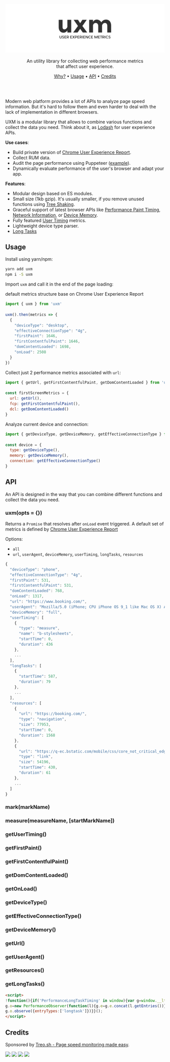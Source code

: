 <p align="center">
  <img src="./docs/logo.png" />
</p>

<p align="center">
  An utility library for collecting web performance metrics<br />
  that affect user experience.
</p>

<p align="center">
  <a href="#">Why?</a> • <a href="#example">Usage</a> • <a href="#api">API</a> • <a href="#credits">Credits</a>
</p>

<br/>
<br/>

Modern web platform provides a lot of APIs to analyze page speed information.
But it's hard to follow them and even harder to deal with the lack of implementation in different browsers.

UXM is a modular library that allows to combine various functions and collect the data you need. Think about it, as [Lodash](https://lodash.com/) for user experience APIs.

**Use cases**:

* Build private version of [Chrome User Experience Report](https://developers.google.com/web/tools/chrome-user-experience-report/).
* Collect RUM data.
* Audit the page performance using Puppeteer ([example](./test/index.js)).
* Dynamically evaluate performance of the user's browser and adapt your app.

**Features**:

* Modular design based on ES modules.
* Small size (1kb gzip). It's usually smaller, if you remove unused functions using [Tree Shaking](https://webpack.js.org/guides/tree-shaking/).
* Graceful support of latest browser APIs like [Performance Paint Timing](https://developer.mozilla.org/en-US/docs/Web/API/PerformancePaintTiming), [Network Information](https://wicg.github.io/netinfo/), or [Device Memory](https://w3c.github.io/device-memory/).
* Fully featured [User Timing](https://developer.mozilla.org/en-US/docs/Web/API/User_Timing_API) metrics.
* Lightweight device type parser.
* [Long Tasks](https://www.w3.org/TR/longtasks/)

## Usage

Install using yarn/npm:

```bash
yarn add uxm
npm i -S uxm
```

Import `uxm` and call it in the end of the page loading:

default metrics structure base on Chrome User Experience Report

```js
import { uxm } from 'uxm'

uxm().then(metrics => {  
  {
    "deviceType": "desktop",
    "effectiveConnectionType": "4g",
    "firstPaint": 1646,
    "firstContentfulPaint": 1646,
    "domContentLoaded": 1698,
    "onLoad": 2508
  }
})
```

Collect just 2 performance metrics associated with `url`:

```js
import { getUrl, getFirstContentfulPaint, getDomContentLoaded } from 'uxm'

const firstScreenMetrics = {
  url: getUrl(),
  fcp: getFirstContentfulPaint(),
  dcl: getDomContentLoaded()
}
```

Analyze current device and connection:

```js
import { getDeviceType, getDeviceMemory, getEffectiveConnectionType } from 'uxm'

const device = {
  type: getDeviceType(),
  memory: getDeviceMemory(),
  connection: getEffectiveConnectionType()
}
```

## API

An API is designed in the way that you can combine different functions and collect the data you need.

### uxm(opts = {})

Returns a `Promise` that resolves after `onLoad` event triggered.
A default set of metrics is defined by [Chrome User Experience Report](https://developers.google.com/web/tools/chrome-user-experience-report/)

Options:

* `all`
* `url`, `userAgent`, `deviceMemory`, `userTiming`, `longTasks`, `resources`

```js
{
  "deviceType": "phone",
  "effectiveConnectionType": "4g",
  "firstPaint": 531,
  "firstContentfulPaint": 531,
  "domContentLoaded": 768,
  "onLoad": 1317,
  "url": "https://www.booking.com/",
  "userAgent": "Mozilla/5.0 (iPhone; CPU iPhone OS 9_1 like Mac OS X) AppleWebKit/601.1.46 (KHTML, like Gecko) Version/9.0 Mobile/13B143 Safari/601.1",
  "deviceMemory": "full",
  "userTiming": [
    {
      "type": "measure",
      "name": "b-stylesheets",
      "startTime": 0,
      "duration": 436
    },
    ...
  ],
  "longTasks": [
    {
      "startTime": 587,
      "duration": 79
    },
    ...
  ],
  "resources": [
    {
      "url": "https://booking.com/",
      "type": "navigation",
      "size": 77953,
      "startTime": 0,
      "duration": 1568
    },
    {
      "url": "https://q-ec.bstatic.com/mobile/css/core_not_critical_edgecast.iq_ltr/404eb9f7184038c4e021715dae9f30db076b90de.css",
      "type": "link",
      "size": 54196,
      "startTime": 430,
      "duration": 61
    },
    ...
  ]
}
```

### mark(markName)

### measure(measureName, [startMarkName])

### getUserTiming()

### getFirstPaint()

### getFirstContentfulPaint()

### getDomContentLoaded()

### getOnLoad()

### getDeviceType()

### getEffectiveConnectionType()

### getDeviceMemory()

### getUrl()

### getUserAgent()

### getResources()

### getLongTasks()

```html
<script>
!function(){if('PerformanceLongTaskTiming' in window){var g=window.__lt={e:[]};
g.o=new PerformanceObserver(function(l){g.e=g.e.concat(l.getEntries())});
g.o.observe({entryTypes:['longtask']})}}();
</script>
```

## Credits

Sponsored by [Treo.sh - Page speed monitoring made easy](https://treo.sh).

[![](https://travis-ci.org/treosh/uxm.png)](https://travis-ci.org/treosh/uxm)
[![](https://img.shields.io/npm/v/uxm.svg)](https://npmjs.org/package/uxm)
[![](https://img.shields.io/badge/code%20style-standard-brightgreen.svg)](http://standardjs.com/)
[![](https://img.shields.io/badge/license-MIT-blue.svg)](./LICENSE)
